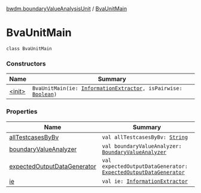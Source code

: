 [bwdm.boundaryValueAnalysisUnit](../index.md) / [BvaUnitMain](./index.md)

# BvaUnitMain

`class BvaUnitMain`

### Constructors

| Name | Summary |
|---|---|
| [&lt;init&gt;](-init-.md) | `BvaUnitMain(ie: `[`InformationExtractor`](../../bwdm.information-store/-information-extractor/index.md)`, isPairwise: `[`Boolean`](https://kotlinlang.org/api/latest/jvm/stdlib/kotlin/-boolean/index.html)`)` |

### Properties

| Name | Summary |
|---|---|
| [allTestcasesByBv](all-testcases-by-bv.md) | `val allTestcasesByBv: `[`String`](https://kotlinlang.org/api/latest/jvm/stdlib/kotlin/-string/index.html) |
| [boundaryValueAnalyzer](boundary-value-analyzer.md) | `val boundaryValueAnalyzer: `[`BoundaryValueAnalyzer`](../-boundary-value-analyzer/index.md) |
| [expectedOutputDataGenerator](expected-output-data-generator.md) | `val expectedOutputDataGenerator: `[`ExpectedOutputDataGenerator`](../-expected-output-data-generator/index.md) |
| [ie](ie.md) | `val ie: `[`InformationExtractor`](../../bwdm.information-store/-information-extractor/index.md) |
